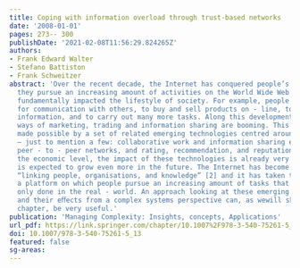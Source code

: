 ```yaml
---
title: Coping with information overload through trust-based networks
date: '2008-01-01'
pages: 273-- 300
publishDate: '2021-02-08T11:56:29.824265Z'
authors:
- Frank Edward Walter
- Stefano Battiston
- Frank Schweitzer
abstract: 'Over the recent decade, the Internet has conquered people’s homes and life:
  they pursue an increasing amount of activities on the World Wide Web and this has
  fundamentally impacted the lifestyle of society. For example, people use their computers
  for communication with others, to buy and sell products on - line, to search for
  information, and to carry out many more tasks. Along this development, so far unknown
  ways of marketing, trading and information sharing are booming. This situation is
  made possible by a set of related emerging technologies centred around the Internet
  – just to mention a few: collaborative work and information sharing environments,
  peer - to - peer networks, and rating, recommendation, and reputation systems. At
  the economic level, the impact of these technologies is already very high and it
  is expected to grow even more in the future. The Internet has become a social network,
  “linking people, organisations, and knowledge” [2] and it has taken the role of
  a platform on which people pursue an increasing amount of tasks that they have usually
  only done in the real - world. An approach looking at these emerging technologies
  and their eﬀects from a complex systems perspective can, as wewill show in this
  chapter, be very useful.'
publication: 'Managing Complexity: Insights, concepts, Applications'
url_pdf: https://link.springer.com/chapter/10.1007%2F978-3-540-75261-5_13
doi: 10.1007/978-3-540-75261-5_13
featured: false
sg-areas:
---
```

